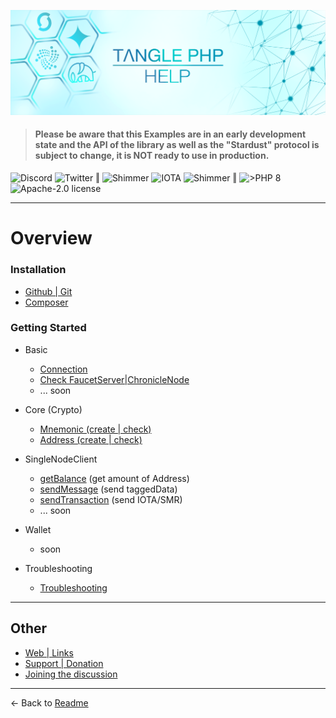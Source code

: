 ![](.meta/Banner.png)

> #### Please be aware that this Examples are in an early development state and the API of the library as well as the "Stardust" protocol is subject to change, it is NOT ready to use in production.

<a href="https://discord.iota.org/" style="text-decoration:none;"><img src="https://img.shields.io/badge/Discord-9cf.svg?style=social&logo=discord" alt="Discord"></a>
<a href="https://twitter.com/tanglePHP/" style="text-decoration:none;"><img src="https://img.shields.io/badge/Twitter-@tanglePHP-9cf.svg?style=social&logo=twitter" alt="Twitter"></a> ‖
<a href="https://www.tanglephp.com/" style="text-decoration:none;"><img src="https://img.shields.io/badge/tanglePHP-grey?style=flat-square&logo=tanglePHP" alt="Shimmer"></a>
<a href="https://www.iota.org/" style="text-decoration:none;"><img src="https://img.shields.io/badge/IOTA-grey?style=flat-square&logo=iota" alt="IOTA"></a>
<a href="https://www.shimmer.network/" style="text-decoration:none;"><img src="https://img.shields.io/badge/Shimmer-grey?style=flat-square&logo=shimmer" alt="Shimmer"></a> ‖
<a href="https://www.php.net/" style="text-decoration:none;"><img src="https://img.shields.io/badge/PHP->= 8.1.x-blue?style=flat-square&logo=php" alt=">PHP 8"></a>
<a href="https://github.com/iota-community/iota.php/LICENSE" style="text-decoration:none;"><img src="https://img.shields.io/badge/license-Apache--2.0-green?style=flat-square" alt="Apache-2.0 license"></a>

---

# Overview

### Installation

+ [Github | Git](./001_installation_github.md)
+ [Composer](./001_installation_composer.md)

### Getting Started

+ Basic
    + [Connection](./002_basic_connection.md)
    + [Check FaucetServer|ChronicleNode](./002_basic_check_connection.md)
    + ... soon


+ Core (Crypto)
    + [Mnemonic (create | check)](./002_basic_crypto_mnemonic.md)
    + [Address (create | check)](./002_basic_crypto_address.md)


+ SingleNodeClient
    + [getBalance](./003_singlenodeclient_action_getBalance.md) (get amount of Address)
    + [sendMessage](./003_singlenodeclient_action_sendMessage.md) (send taggedData)
    + [sendTransaction](./003_singlenodeclient_action_sendTransaction.md) (send IOTA/SMR)
    + ... soon


+ Wallet
    + soon


+ Troubleshooting
    + [Troubleshooting](./100_troubleshooting.md)

---

## Other

+ [Web | Links](./100_web.md)
+ [Support | Donation](./100_donation.md)
+ [Joining the discussion](./100_discussion.md)

---

<- Back to [Readme](../README.md)